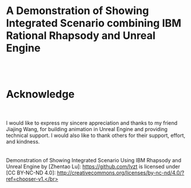 # A Demonstration of Showing Integrated Scenario combining IBM Rational Rhapsody and Unreal Engine
</br></br>
# Acknowledge
</br></br>
I would like to express my sincere appreciation and thanks to my friend Jiajing Wang, for building animation in Unreal Engine and providing technical support. I would also like to thank others for their support, effort, and kindness.</br>
</br></br>
Demonstration of Showing Integrated Scenario Using IBM Rhapsody and Unreal Engine by [Zhentao Lu]: https://github.com/lvzt is licensed under [CC BY-NC-ND 4.0]: http://creativecommons.org/licenses/by-nc-nd/4.0/?ref=chooser-v1.</br>
